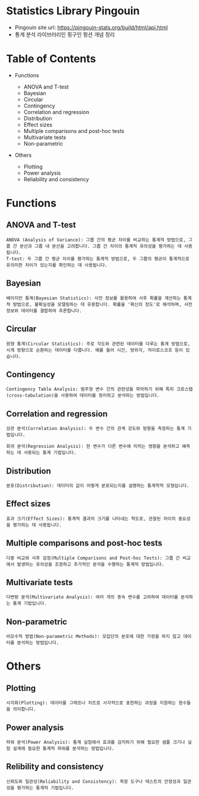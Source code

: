 # Statistics Library Pingouin
- Pingouin site url: https://pingouin-stats.org/build/html/api.html
- 통계 분석 라이브러리인 핑구인 펑션 개념 정리

# Table of Contents
- Functions
    - ANOVA and T-test
    - Bayesian
    - Circular
    - Contingency
    - Correlation and regression
    - Distribution
    - Effect sizes
    - Multiple comparisons and post-hoc tests
    - Multivariate tests
    - Non-parametric

- Others
    - Plotting
    - Power analysis
    - Reliability and consistency

# Functions

## ANOVA and T-test
```
ANOVA (Analysis of Variance): 그룹 간의 평균 차이를 비교하는 통계적 방법으로, 그룹 간 분산과 그룹 내 분산을 고려합니다. 그룹 간 차이의 통계적 유의성을 평가하는 데 사용됩니다.
T-test: 두 그룹 간 평균 차이를 평가하는 통계적 방법으로, 두 그룹의 평균이 통계적으로 유의미한 차이가 있는지를 확인하는 데 사용됩니다.
```

## Bayesian
```
베이지안 통계(Bayesian Statistics): 사전 정보를 활용하여 사후 확률을 계산하는 통계적 방법으로, 불확실성을 모델링하는 데 유용합니다. 확률을 '확신의 정도'로 해석하며, 사전 정보와 데이터를 결합하여 추론합니다.
```

## Circular
```
원형 통계(Circular Statistics): 주로 각도와 관련된 데이터를 다루는 통계 방법으로, 시계 방향으로 순환하는 데이터를 다룹니다. 예를 들어 시간, 방위각, 자이로스코프 등이 있습니다.
```

## Contingency
```
Contingency Table Analysis: 범주형 변수 간의 관련성을 파악하기 위해 특히 크로스탭(cross-tabulation)을 사용하여 데이터를 정리하고 분석하는 방법입니다.
```

## Correlation and regression
```
상관 분석(Correlation Analysis): 두 변수 간의 관계 강도와 방향을 측정하는 통계 기법입니다.

회귀 분석(Regression Analysis): 한 변수가 다른 변수에 미치는 영향을 분석하고 예측하는 데 사용되는 통계 기법입니다.
```

## Distribution
```
분포(Distribution): 데이터의 값이 어떻게 분포되는지를 설명하는 통계학적 모형입니다.
```

## Effect sizes
```
효과 크기(Effect Sizes): 통계적 결과의 크기를 나타내는 척도로, 관찰된 차이의 중요성을 평가하는 데 사용됩니다.
```

## Multiple comparisons and post-hoc tests
```
다중 비교와 사후 검정(Multiple Comparisons and Post-hoc Tests): 그룹 간 비교에서 발생하는 유의성을 조정하고 추가적인 분석을 수행하는 통계적 방법입니다.
```

## Multivariate tests
```
다변량 분석(Multivariate Analysis): 여러 개의 종속 변수를 고려하여 데이터를 분석하는 통계 기법입니다.
```

## Non-parametric
```
비모수적 방법(Non-parametric Methods): 모집단의 분포에 대한 가정을 하지 않고 데이터를 분석하는 방법입니다.
```

# Others

## Plotting
```
시각화(Plotting): 데이터를 그래프나 차트로 시각적으로 표현하는 과정을 지원하는 함수들을 의미합니다.
```

## Power analysis
```
파워 분석(Power Analysis): 통계 실험에서 효과를 감지하기 위해 필요한 샘플 크기나 실험 설계에 필요한 통계적 파워를 분석하는 방법입니다.
```

## Relibility and consistency
```
신뢰도와 일관성(Reliability and Consistency): 측정 도구나 테스트의 안정성과 일관성을 평가하는 통계적 기법입니다.
```

